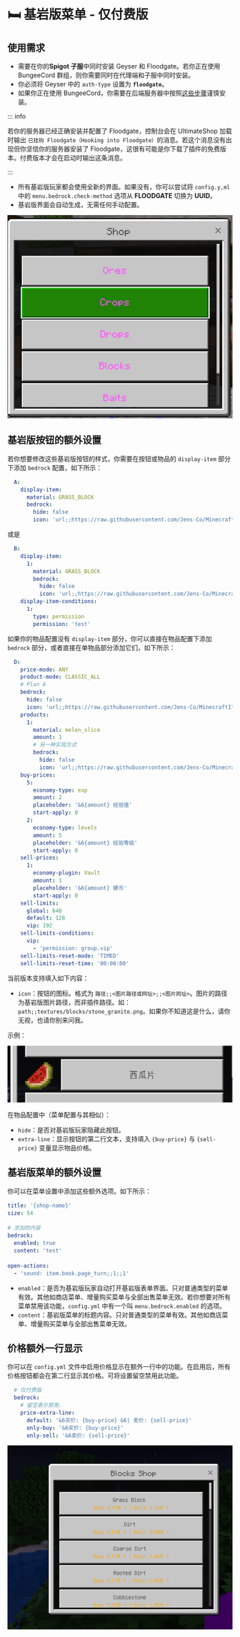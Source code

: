 # 🛏️ 基岩版菜单 - 仅付费版

## 使用需求

* 需要在你的**Spigot 子服**中同时安装 Geyser 和 Floodgate。若你正在使用 BungeeCord 群组，则你需要同时在代理端和子服中同时安装。
* 你必须将 Geyser 中的 `auth-type` 设置为 **`floodgate`**。
* 如果你正在使用 BungeeCord，你需要在后端服务器中按照[这些步骤](https://wiki.geysermc.org/floodgate/setup/)谨慎安装。

::: info

若你的服务器已经正确安装并配置了 Floodgate，控制台会在 UltimateShop 加载时输出 `已挂钩 Floodgate（Hooking into Floodgate）`的消息。若这个消息没有出现但你坚信你的服务器安装了 Floodgate，这很有可能是你下载了插件的免费版本。付费版本才会在启动时输出这条消息。

:::

* 所有基岩版玩家都会使用全新的界面。如果没有，你可以尝试将 `config.y,ml` 中的 `menu.bedrock.check-method` 选项从 **FLOODGATE** 切换为 **UUID**。
* 基岩版界面会自动生成，无需任何手动配置。

![img](images/image.png)

## 基岩版按钮的额外设置

若你想要修改这些基岩版按钮的样式，你需要在按钮或物品的 `display-item` 部分下添加 `bedrock` 配置，如下所示：

``` YAML
  A:
    display-item:
      material: GRASS_BLOCK
      bedrock:
        hide: false
        icon: 'url;;https://raw.githubusercontent.com/Jens-Co/MinecraftItemImages/main/1.20/melon_slice.png'
```

或是

``` YAML
  B: 
    display-item:
      1:
        material: GRASS_BLOCK
        bedrock:
          hide: false
          icon: 'url;;https://raw.githubusercontent.com/Jens-Co/MinecraftItemImages/main/1.20/melon_slice.png'
    display-item-conditions:
      1:
        type: permission
        permission: 'test'
```

如果你的物品配置没有 `display-item` 部分，你可以直接在物品配置下添加 `bedrock` 部分，或者直接在单物品部分添加它们，如下所示：

``` YAML
  D:
    price-mode: ANY
    product-mode: CLASSIC_ALL
    # Plan A
    bedrock:
      hide: false
      icon: 'url;;https://raw.githubusercontent.com/Jens-Co/MinecraftItemImages/main/1.20/melon_slice.png'
    products:
      1:
        material: melon_slice
        amount: 1
        # 另一种实现方式
        bedrock:
          hide: false
          icon: 'url;;https://raw.githubusercontent.com/Jens-Co/MinecraftItemImages/main/1.20/melon_slice.png'
    buy-prices:
      5:
        economy-type: exp
        amount: 2
        placeholder: '&6{amount} 经验值'
        start-apply: 0  
      2:
        economy-type: levels
        amount: 5
        placeholder: '&6{amount} 经验等级'
        start-apply: 0 
    sell-prices:
      1:
        economy-plugin: Vault
        amount: 1
        placeholder: '&6{amount} 硬币'
        start-apply: 0
    sell-limits:
      global: 640
      default: 128
      vip: 192
    sell-limits-conditions:
      vip:
        - 'permission: group.vip'
    sell-limits-reset-mode: 'TIMED'
    sell-limits-reset-time: '00:00:00'  
```

当前版本支持填入如下内容：

* `icon`：按钮的图标。格式为 `路径;;<图片路径或网址>;;<图片网址>`。图片的路径为基岩版图片路径，而非插件路径。如：`path;;textures/blocks/stone_granite.png`。如果你不知道这是什么，请你无视，也请你别来问我。

示例：

![img](images/image2.png)

在物品配置中（菜单配置与其相似）：

* `hide`：是否对基岩版玩家隐藏此按钮。
* `extra-line`：显示按钮的第二行文本，支持填入 `{buy-price}` 与 `{sell-price}` 变量显示物品价格。

## 基岩版菜单的额外设置

你可以在菜单设置中添加这些额外选项。如下所示：

``` YAML
title: '{shop-name}'
size: 54

# 添加的内容
bedrock:
  enabled: true
  content: 'test'

open-actions:
  - 'sound: item.book.page_turn;;1;;1'
```

* `enabled`：是否为基岩版玩家自动打开基岩版表单界面。只对普通类型的菜单有效。其他如商店菜单、增量购买菜单与全部出售菜单无效。若你想要对所有菜单禁用该功能，`config.yml` 中有一个叫 `menu.bedrock.enabled` 的选项。
* `content`：基岩版菜单的标题内容。只对普通类型的菜单有效。其他如商店菜单、增量购买菜单与全部出售菜单无效。

## 价格额外一行显示

你可以在 `config.yml` 文件中启用价格显示在额外一行中的功能。在启用后，所有价格按钮都会在第二行显示其价格。可将设置留空禁用此功能。

``` YAML
  # 仅付费版
  bedrock:
    # 留空表示禁用.
    price-extra-line:
      default: '&6买价: {buy-price} &6| 卖价: {sell-price}'
      only-buy: '&6买价: {buy-price}'
      only-sell: '&6卖价: {sell-price}'
```

![img](images/image3.png)